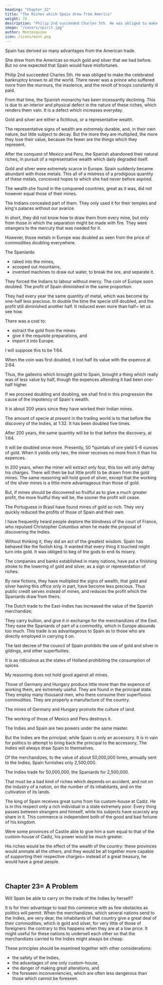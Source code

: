 ```yaml
---
heading: "Chapter 22"
title: "The Riches which Spain drew from America"
weight: 74
description: "Philip 2nd succeeded Charles 5th. He was obliged to make the celebrated bankruptcy known to all the world"
image: "/covers/spirit.jpg"
author: Montesquieu
icon: /icons/mont.png
---
```




Spain has derived so many advantages from the American trade.

She drew from the Americas so much gold and silver that we had before. But no one expected that Spain would have misfortunes.

Philip 2nd succeeded Charles 5th. He was obliged to make the celebrated bankruptcy known to all the world. There never was a prince who suffered more from the murmurs, the insolence, and the revolt of troops constantly ill paid.

From that time, the Spanish monarchy has been incessantly declining. This is due to an interior and physical defect in the nature of these riches, which renders them vain. It is a defect which increases everyday.

Gold and silver are either a fictitious, or a representative wealth.

The representative signs of wealth are extremely durable, and, in their own nature, but little subject to decay. But the more they are multiplied, the more they lose their value, because the fewer are the things which they represent.

After the conquest of Mexico and Peru, the Spanish abandoned their natural riches, in pursuit of a representative wealth which daily degraded itself.

Gold and silver were extremely scarce in Europe. Spain suddenly became abundant with those metals. This  all of a  mistress of a prodigious quantity of these metals, conceived hopes to which she had never before aspired.

The wealth she found in the conquered countries, great as it was, did not however equal those of their mines.

The Indians concealed part of them. They only used it for their temples and king's palaces without our avarice.

In short, they did not know how to draw them from every mine, but only from those in which the separation might be made with fire. They were strangers to the mercury that was needed for it. 

However, those metals in Europe was doubled as seen from the price of commodities doubling everywhere.

The Spaniards:
- raked into the mines,
- scooped out mountains,
- invented machines to draw out water, to break the ore, and separate it.

They forced the Indians to labour without mercy. The coin of Europe soon doubled. The profit of Spain diminished in the same proportion.

They had every year the same quantity of metal, which was become by one-half less precious.
In double the time the specie still doubled, and the profit still diminished another half.
It reduced even more than half= let us see how.

There was a cost to:
- extract the gold from the mines
- give it the requisite preparations, and
- import it into Europe.

I will suppose this to be 1:64.

When the coin was first doubled, it lost half its value with the expence at 2:64.

Thus, the galleons which brought gold to Spain, brought a thing which really was of less value by half, though the expences attending it had been one-half higher.

If we proceed doubling and doubling, we shall find in this progression the cause of the impotency of Spain's wealth.

It is about 200 years since they have worked their Indian mines.

The amount of specie at present in the trading world is to that before the discovery of the Indies, at 1:32. It has been doubled five times.

After 200 years, the same quantity will be to that before the discovery, at 1:64.

It will be doubled once more. Presently, 50 *quintals of ore yield 5-6 ounces of gold. When it yields only two, the miner receives no more from it than his expences.

In 200 years, when the miner will extract only four, this too will only defray his charges.
There will then be but little profit to be drawn from the gold mines.
The same reasoning will hold good of silver, except that the working of the silver mines is a little more advantageous than those of gold.

But, if mines should be discovered so fruitful as to give a much greater profit, the more fruitful they will be, the sooner the profit will cease.

The Portuguese in Brasil have found mines of gold so rich.
They very quickly reduced the profits of those of Spain and their own.

I have frequently heard people deplore the blindness of the court of France, who repulsed Christopher Columbus when he made the proposal of discovering the Indies.

Without thinking it, they did an act of the greatest wisdom.
Spain has behaved like the foolish king.
It wanted that every thing it touched might turn into gold.
It was obliged to beg of the gods to end its misery.

The companies and banks established in many nations, have put a finishing stroke to the lowering of gold and silver, as a sign or representation of riches.

By new fictions, they have multiplied the signs of wealth, that gold and silver having this office only in part, have become less precious.
Thus public credit serves instead of mines, and reduces the profit which the Spaniards draw from theirs.

The Dutch trade to the East-Indies has increased the value of the Spanish merchandize;

They carry bullion, and give it in exchange for the merchandizes of the East.
They ease the Spaniards of part of a commodity, which in Europe abounds too much.
This trade is as advantageous to Spain as to those who are directly employed in carrying it on.

The last decree of the council of Spain prohibits the use of gold and silver in gildings, and other superfluities.

It is as ridiculous as the states of Holland prohibiting the consumption of spices.

My reasoning does not hold good against all mines.

Those of Germany and Hungary produce little more than the expence of working them, are extremely useful.
They are found in the principal state.
They employ many thousand men, who there consume their superfluous commodities.
They are properly a manufacture of the country.

The mines of Germany and Hungary promote the culture of land.

The working of those of Mexico and Peru destroys it.

The Indies and Spain are two powers under the same master.

But the Indies are the principal; while Spain is only an accessory.
It is in vain for politics to attempt to bring back the principal to the accessory;
The Indies will always draw Spain to themselves.

Of the merchandizes, to the value of about 50,000,000 livres, annually sent to the Indies, Spain furnishes only 2,500,000.

The Indies trade for 50,000,000, the Spaniards for 2,500,000.

That must be a bad kind of riches which depends on accident, and not on the industry of a nation, on the number of its inhabitants, and on the cultivation of its lands.

The king of Spain receives great sums from his custom-house at Cadiz.
He is in this respect only a rich individual in a state extremely poor.
Every thing passes between strangers and himself, while his subjects have scarcely any share in it.
This commerce is independent both of the good and bad fortune of his kingdom.

Were some provinces of Castile able to give him a sum equal to that of the custom-house of Cadiz, his power would be much greater.

His riches would be the effect of the wealth of the country:
these provinces would animate all the others, and they would be all together more capable of supporting their respective charges= instead of a great treasury, he would have a great people.

<br>

## Chapter 23= A Problem

Will Spain be able to carry on the trade of the Indies by herself?

It is for their advantage to load this commerce with as few obstacles as politics will permit.
When the merchandizes, which several nations send to the Indies, are very dear, the inhabitants of that country give a great deal of their commodities, which is gold and silver, for very little of those of foreigners:
the contrary to this happens when they are at a low price.
It might useful for these nations to undersell each other so that the merchandizes carried to the Indies might always be cheap.

These principles should be examined together with other considerations:
- the safety of the Indies,
- the advantages of one only custom-house,
- the danger of making great alterations, and
- the foreseen inconveniencies, which are often less dangerous than those which cannot be foreseen.
